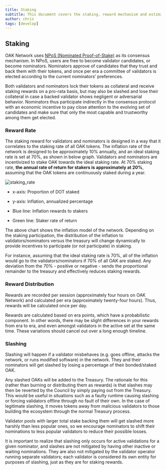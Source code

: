 ```yaml
---
title: Staking
subtitle: This document covers the staking, reward mechanism and estimated rate of return.
author: chris
tags: [develop]
---
```


## Staking
OAK Network uses [NPoS (Nominated Proof-of-Stake)](../consensus) as its consensus mechanism. In NPoS, users are free to become validator candidates, or become nominators. Nominators approve of candidates that they trust and back them with their tokens, and once per era a committee of validators is elected according to the current nominators’ preferences.

Both validators and nominators lock their tokens as collateral and receive staking rewards on a pro-rata basis, but may also be slashed and lose their collateral in case a backed validator shows negligent or adversarial behavior. Nominators thus participate indirectly in the consensus protocol with an economic incentive to pay close attention to the evolving set of candidates and make sure that only the most capable and trustworthy among them get elected.
### Reward Rate
The staking reward for validators and nominators is designed in a way that it correlates to the staking rate of all OAK tokens. The inflation rate of the network is designed to be approximately 10% annually, and an ideal staking rate is set at 70%, as shown in below graph. Validators and nominators are incentivized to stake OAK towards the ideal staking rate. At 70% staking rate, __the annual rate of return for stakers is approximately at 20%__, assuming that the OAK tokens are continuously staked during a year.


![staking_rate](../../assets/img/staking/staking-rate.png)

- x-axis: Proportion of DOT staked
- y-axis: Inflation, annualized percentage

- Blue line: Inflation rewards to stakers
- Green line: Staker rate of return

The above chart shows the inflation model of the network. Depending on the staking participation, the distribution of the inflation to validators/nominators versus the treasury will change dynamically to provide incentives to participate (or not participate) in staking.

For instance, assuming that the ideal staking rate is 70%, all of the inflation would go to the validators/nominators if 70% of all OAK are staked. Any deviation from the 70% - positive or negative - sends the proportional remainder to the treasury and effectively reduces staking rewards.

### Reward Distribution

Rewards are recorded per session (approximately four hours on OAK Network) and calculated per era (approximately twenty-four hours). Thus, rewards will be calculated once per day.

Rewards are calculated based on era points, which have a probabilistic component. In other words, there may be slight differences in your rewards from era to era, and even amongst validators in the active set at the same time. These variations should cancel out over a long enough timeline. 

### Slashing
Slashing will happen if a validator misbehaves (e.g. goes offline, attacks the network, or runs modified software) in the network. They and their nominators will get slashed by losing a percentage of their bonded/staked OAK.

Any slashed OAKs will be added to the Treasury. The rationale for this (rather than burning or distributing them as rewards) is that slashes may then be reverted by the Council by simply paying out from the Treasury. This would be useful in situations such as a faulty runtime causing slashing or forcing validators offline through no fault of their own. In the case of legitimate slashing, it moves tokens away from malicious validators to those building the ecosystem through the normal Treasury process.

Validator pools with larger total stake backing them will get slashed more harshly than less popular ones, so we encourage nominators to shift their nominations to less popular validators to reduce their possible losses.

It is important to realize that slashing only occurs for active validations for a given nominator, and slashes are not mitigated by having other inactive or waiting nominations. They are also not mitigated by the validator operator running separate validators; each validator is considered its own entity for purposes of slashing, just as they are for staking rewards.

